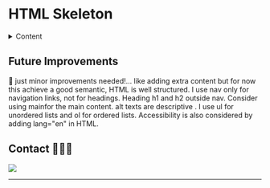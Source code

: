 # HTML Skeleton

<details>
  <summary>Content</summary>
  <ol>
  <li>
  My Hobbies HTML Main Project 
  </li>
  <li>
  My Favorite Books -Terror & Others
  </li>
  </ol>

</details>

## Future Improvements

🤔 just minor improvements needed!... like adding extra content but for now this achieve a good semantic, HTML is well structured. I use nav only for navigation links, not for headings. 
Heading h1 and h2 outside nav. Consider using mainfor the main content. alt texts are descriptive . I use ul for unordered lists and ol for ordered lists. Accessibility is also considered by adding lang="en" in HTML.


## Contact 👩🏽‍💻

<a href="https://www.linkedin.com/in/marissarico" target="_blank"> <img src="https://img.shields.io/badge/-LinkedIn-%230077B5?style=for-the-badge&logo=linkedin&logoColor=white" target="_blank"></a>

---
